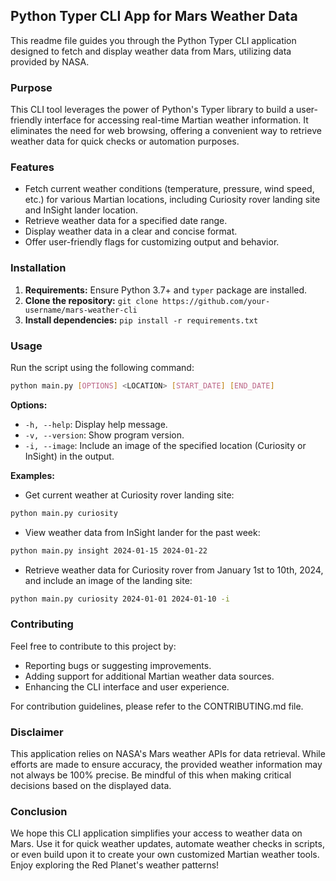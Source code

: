 ## Python Typer CLI App for Mars Weather Data

This readme file guides you through the Python Typer CLI application designed to fetch and display weather data from Mars, utilizing data provided by NASA.

### Purpose

This CLI tool leverages the power of Python's Typer library to build a user-friendly interface for accessing real-time Martian weather information. It eliminates the need for web browsing, offering a convenient way to retrieve weather data for quick checks or automation purposes.

### Features

* Fetch current weather conditions (temperature, pressure, wind speed, etc.) for various Martian locations, including Curiosity rover landing site and InSight lander location.
* Retrieve weather data for a specified date range.
* Display weather data in a clear and concise format.
* Offer user-friendly flags for customizing output and behavior.

### Installation

1. **Requirements:** Ensure Python 3.7+ and `typer` package are installed.
2. **Clone the repository:** `git clone https://github.com/your-username/mars-weather-cli`
3. **Install dependencies:** `pip install -r requirements.txt`

### Usage

Run the script using the following command:

```bash
python main.py [OPTIONS] <LOCATION> [START_DATE] [END_DATE]
```

**Options:**

* `-h, --help`: Display help message.
* `-v, --version`: Show program version.
* `-i, --image`: Include an image of the specified location (Curiosity or InSight) in the output.

**Examples:**

* Get current weather at Curiosity rover landing site:

```bash
python main.py curiosity
```

* View weather data from InSight lander for the past week:

```bash
python main.py insight 2024-01-15 2024-01-22
```

* Retrieve weather data for Curiosity rover from January 1st to 10th, 2024, and include an image of the landing site:

```bash
python main.py curiosity 2024-01-01 2024-01-10 -i
```

### Contributing

Feel free to contribute to this project by:

* Reporting bugs or suggesting improvements.
* Adding support for additional Martian weather data sources.
* Enhancing the CLI interface and user experience.

For contribution guidelines, please refer to the CONTRIBUTING.md file.

### Disclaimer

This application relies on NASA's Mars weather APIs for data retrieval. While efforts are made to ensure accuracy, the provided weather information may not always be 100% precise. Be mindful of this when making critical decisions based on the displayed data.

### Conclusion

We hope this CLI application simplifies your access to weather data on Mars. Use it for quick weather updates, automate weather checks in scripts, or even build upon it to create your own customized Martian weather tools. Enjoy exploring the Red Planet's weather patterns!
